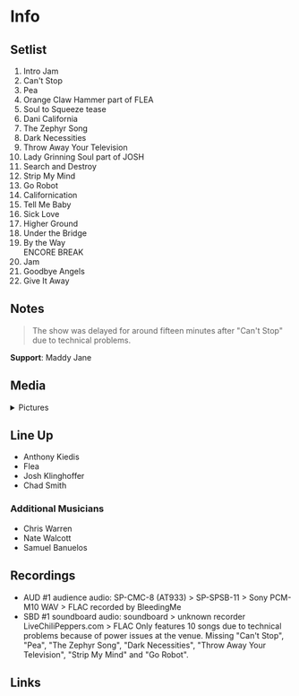 # Info

## Setlist

1. Intro Jam
2. Can't Stop
3. Pea
4. Orange Claw Hammer part of FLEA
5. Soul to Squeeze tease
6. Dani California
7. The Zephyr Song
8. Dark Necessities
9. Throw Away Your Television
10. Lady Grinning Soul part of JOSH
11. Search and Destroy
12. Strip My Mind
13. Go Robot
14. Californication
15. Tell Me Baby
16. Sick Love
17. Higher Ground
18. Under the Bridge
19. By the Way
<br> ENCORE BREAK
20. Jam
21. Goodbye Angels
22. Give It Away

## Notes

> The show was delayed for around fifteen minutes after "Can't Stop" due to technical problems.

**Support**: Maddy Jane

## Media 

<details>
  <summary>Pictures</summary>
  <!--<img alt="Setlist" title="Setlist" src="_.jpg" height="200" />-->
</details>

## Line Up

* Anthony Kiedis
* Flea
* Josh Klinghoffer
* Chad Smith

### Additional Musicians
* Chris Warren  
* Nate Walcott  
* Samuel Banuelos

## Recordings

* AUD #1 audience audio: SP-CMC-8 (AT933) > SP-SPSB-11 > Sony PCM-M10 WAV > FLAC recorded by BleedingMe  
* SBD #1 soundboard audio: soundboard > unknown recorder LiveChiliPeppers.com > FLAC Only features 10 songs due to technical problems because of power issues at the venue. Missing "Can't Stop", "Pea", "The Zephyr Song", "Dark Necessities", "Throw Away Your Television", "Strip My Mind" and "Go Robot".

## Links